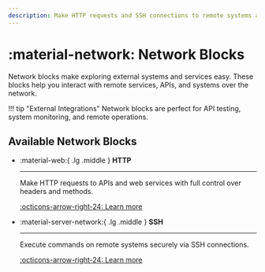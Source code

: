 ```yaml
---
description: Make HTTP requests and SSH connections to remote systems and APIs.
---
```


# :material-network: Network Blocks

Network blocks make exploring external systems and services easy. These blocks help you interact with remote services, APIs, and systems over the network.

!!! tip "External Integrations"
    Network blocks are perfect for API testing, system monitoring, and remote operations.

## Available Network Blocks

<div class="grid cards" markdown>

-   :material-web:{ .lg .middle } **HTTP**

    ---

    Make HTTP requests to APIs and web services with full control over headers and methods.

    [:octicons-arrow-right-24: Learn more](http.md)

-   :material-server-network:{ .lg .middle } **SSH**

    ---

    Execute commands on remote systems securely via SSH connections.

    [:octicons-arrow-right-24: Learn more](ssh.md)

</div>
